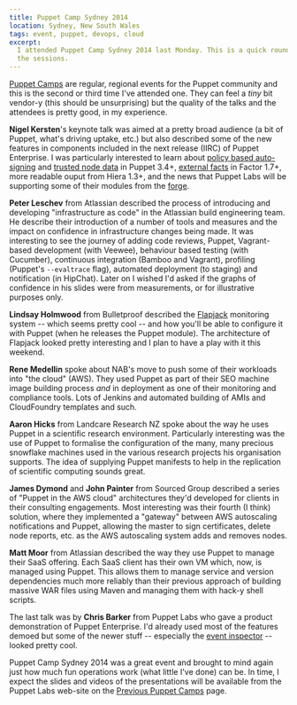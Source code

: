 ```yaml
---
title: Puppet Camp Sydney 2014
location: Sydney, New South Wales
tags: event, puppet, devops, cloud
excerpt: 
  I attended Puppet Camp Sydney 2014 last Monday. This is a quick round-up of
  the sessions.
---
```


[Puppet Camps][1] are regular, regional events for the Puppet community and
this is the second or third time I've attended one. They can feel a *tiny* bit
vendor-y (this should be unsurprising) but the quality of the talks and the
attendees is pretty good, in my experience.

[1]: http://puppetlabs.com/community/puppet-camp

**Nigel Kersten**'s keynote talk was aimed at a pretty broad audience (a bit of
Puppet, what's driving uptake, etc.) but also described some of the new
features in components included in the next release (IIRC) of Puppet
Enterprise. I was particularly interested to learn about [policy based
auto-signing][2] and [trusted node data][3] in Puppet 3.4+, [external facts][4]
in Factor 1.7+, more readable ouput from Hiera 1.3+, and the news that
Puppet Labs will be supporting some of their modules from the [forge][5].

[2]: http://docs.puppetlabs.com/puppet/latest/reference/ssl_autosign.html#policy-based-autosigning
[3]: http://docs.puppetlabs.com/puppet/latest/reference/lang_variables.html#trusted-node-data
[4]: http://docs.puppetlabs.com/guides/custom_facts.html#external-facts
[5]: http://forge.puppetlabs.com/

**Peter Leschev** from Atlassian described the process of introducing and
developing "infrastructure as code" in the Atlassian build engineering team. He
describe their introduction of a number of tools and measures and the impact on
confidence in infrastructure changes being made. It was interesting to see the
journey of adding code reviews, Puppet, Vagrant-based development (with
Veewee), behaviour based testing (with Cucumber), continuous integration
(Bamboo and Vagrant), profiling (Puppet's `--evaltrace` flag), automated
deployment (to staging) and notification (in HipChat). Later on I wished I'd
asked if the graphs of confidence in his slides were from measurements, or for
illustrative purposes only.

**Lindsay Holmwood** from Bulletproof described the [Flapjack][7] monitoring
system -- which seems pretty cool -- and how you'll be able to configure it
with Puppet (when he releases the Puppet module). The architecture of Flapjack
looked pretty interesting and I plan to have a play with it this weekend.

[7]: http://flapjack.io/

**Rene Medellin** spoke about NAB's move to push some of their workloads into
"the cloud" (AWS). They used Puppet as part of their SEO machine image building
process *and* in deployment as one of their monitoring and compliance tools.
Lots of Jenkins and automated building of AMIs and CloudFoundry templates and
such.

**Aaron Hicks** from Landcare Research NZ spoke about the way he uses Puppet in
a scientific research environment. Particularly interesting was the use of
Puppet to formalise the configuration of the many, many precious snowflake
machines used in the various research projects his organisation supports. The
idea of supplying Puppet manifests to help in the replication of scientific
computing sounds great.

**James Dymond** and **John Painter** from Sourced Group described a series of
"Puppet in the AWS cloud" architectures they'd developed for clients in their
consulting engagements. Most interesting was their fourth (I think) solution,
where they implemented a "gateway" between AWS autoscaling notifications and
Puppet, allowing the master to sign certificates, delete node reports, etc. as
the AWS autoscaling system adds and removes nodes.

**Matt Moor** from Atlassian described the way they use Puppet to manage their
SaaS offering. Each SaaS client has their own VM which, now, is managed using
Puppet. This allows them to manage service and version dependencies much more
reliably than their previous approach of building massive WAR files using Maven
and managing them with hack-y shell scripts.

The last talk was by **Chris Barker** from Puppet Labs who gave a product
demonstration of Puppet Enterprise. I'd already used most of the features
demoed but some of the newer stuff -- especially the [event inspector][6] --
looked pretty cool.

Puppet Camp Sydney 2014 was a great event and brought to mind again just how
much fun operations work (what little I've done) can be. In time, I expect the
slides and videos of the presentations will be available from the Puppet Labs
web-site on the [Previous Puppet Camps][7] page.

[6]: http://puppetlabs.com/presentations/introducing-puppet-enterprises-event-inspector
[7]: http://puppetlabs.com/community/puppet-camp#previous

